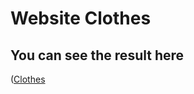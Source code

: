 # Website Clothes
## You can see the result here
([Clothes](https://bazarbairahat.github.io/Clothess/)
